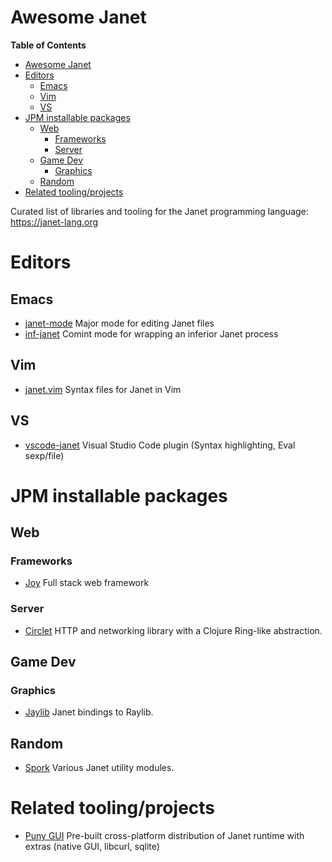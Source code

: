 # Awesome Janet

<!-- markdown-toc start - Don't edit this section. Run M-x markdown-toc-refresh-toc -->
**Table of Contents**

- [Awesome Janet](#awesome-janet)
- [Editors](#editors)
    - [Emacs](#emacs)
    - [Vim](#vim)
    - [VS](#vs)
- [JPM installable packages](#jpm-installable-packages)
    - [Web](#web)
        - [Frameworks](#frameworks)
        - [Server](#server)
    - [Game Dev](#game-dev)
        - [Graphics](#graphics)
    - [Random](#random)
- [Related tooling/projects](#related-toolingprojects)

<!-- markdown-toc end -->

Curated list of libraries and tooling for the Janet programming
language: https://janet-lang.org

# Editors

## Emacs

- [janet-mode](https://github.com/ALSchwalm/janet-mode) Major mode for
editing Janet files
- [inf-janet](https://github.com/velkyel/inf-janet) Comint mode for
wrapping an inferior Janet process

## Vim

- [janet.vim](https://github.com/janet-lang/janet.vim) Syntax files for Janet in Vim

## VS

- [vscode-janet](https://github.com/janet-lang/vscode-janet) Visual
Studio Code plugin (Syntax highlighting, Eval sexp/file)

# JPM installable packages

## Web

### Frameworks

- [Joy](https://github.com/joy-framework/joy) Full stack web framework

### Server

- [Circlet](https://github.com/janet-lang/circlet) HTTP and networking
library with a Clojure Ring-like abstraction.

## Game Dev

### Graphics

- [Jaylib](https://github.com/janet-lang/jaylib) Janet bindings to Raylib.

## Random

- [Spork](https://github.com/janet-lang/spork) Various Janet utility modules.

# Related tooling/projects

- [Puny GUI](https://github.com/ahungry/puny-gui) Pre-built
cross-platform distribution of Janet runtime with extras (native GUI,
libcurl, sqlite)
